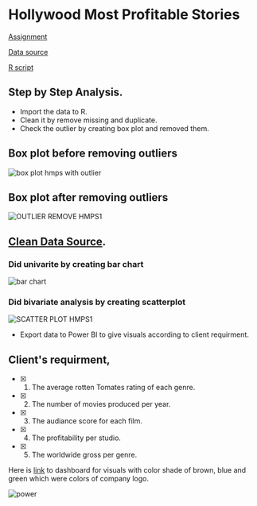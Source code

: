 # Hollywood Most Profitable Stories
[Assignment](https://github.com/SaeedIram/R-and-Power-BI/blob/main/R%2BPowerBI.pptx)

[Data source](https://github.com/SaeedIram/R-and-Power-BI/blob/main/HollywoodsMostProfitableStories.csv)

[R script](https://github.com/SaeedIram/R-and-Power-BI/blob/main/hmps%20r%20script.R)

## Step by Step Analysis.
* Import the data to R.
* Clean it by remove missing and duplicate.
* Check the outlier by creating box plot and removed them.
  
## Box plot before removing outliers

![box plot hmps with outlier](https://github.com/SaeedIram/R-and-Power-BI/assets/136697415/cd9f9b20-348c-4cf2-a049-2dabde2d100e)

## Box plot after removing outliers

![OUTLIER REMOVE HMPS1](https://github.com/SaeedIram/R-and-Power-BI/assets/136697415/8ebebfb9-2835-4dce-9fa7-7a5dd688e2b3)

## [Clean Data Source](https://github.com/SaeedIram/R-and-Power-BI/blob/main/clean_HMPS.csv).

### Did univarite by creating bar chart
  
![bar chart](https://github.com/SaeedIram/R-and-Power-BI/assets/136697415/b1b0d380-b8d6-4108-8abb-925524fe5f53)


### Did bivariate analysis by creating scatterplot
  
  ![SCATTER PLOT HMPS1](https://github.com/SaeedIram/R-and-Power-BI/assets/136697415/b83692e5-f071-4e51-bfb8-a715e1ca2b99)

* Export data to Power BI to give visuals according to client requirment.
  
## Client's requirment,
- [x] 1. The average rotten Tomates rating of each genre.
- [x] 2. The number of movies produced per year.
- [x] 3. The audiance score for each film.
- [x] 4. The profitability per studio.
- [x] 5. The worldwide gross per genre.
      
Here is [link](https://app.powerbi.com/groups/me/reports/e3112616-137c-4351-8b31-c491c4d0ae2c/ReportSection?ctid=6efd0f20-57c8-4447-b53f-00d4992ca50b&experience=power-bi) to dashboard for visuals with color shade of brown, blue and green which were colors of company logo.

 ![power](https://github.com/SaeedIram/R-and-Power-BI/assets/136697415/fd727f94-fe16-4a20-812e-982da7b17614)
